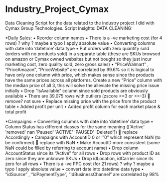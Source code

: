 # Industry_Project_Cymax
Data Cleaning Script for the data related to the industry project I did with Cymax Group Technologies. 
Script Insights:
DATA CLEANING:

*Daily Sales:
•	Reorder column names
•	There is a -ve marketing cost (for 4 rows) ? why ? maybe a typo ! apply absolute value
•	Converting columns with date into ‘datetime’ data type
•	Put orders with zero quantity sold (orders with no products sold) in a separate table (these are SKUs browsed on amazon or Cymax owned websites but not bought so they just incur marketing cost, zero quality sold, zero gross sales)
•	 “PriceWalmart” , “PriceAmazon”, “PriceWebsite” are correlated by 99.6% so it is logical to have only one column with price, which makes sense since the products have the same prices across all platforms. Create a new “Price” column with the median price of all 3, this will solve the alleviate the missing price issue initially
•	Drop “IsAvailable” column since sold products are obviously available 
•	There are 39,075 rows with outliers (zscore >=3 or <=-3)  remove? not sure 
•	Replace missing price with the price from the product table
•	Added profit per unit 
•	Added profit column for each market place & total profit


*Campaigns:
•	Converting columns with date into ‘datetime’ data type
•	Column Status has different classes for the same meaning (['Active' 'removed' nan 'Paused' 'ACTIVE' 'PAUSED' 'Deleted'])  replace Accordingly
•	Campaigns with AccountID 0 or ‘”0” which represent NaN (to be confirmed)  replace with NaN
•	Make AccoutID more consistent (some NaN could be filled by referring to account 
name)
•	Drop column AccountStatus since its “Active” for all rows
•	Drop rows with product ID as zero since they are unknown SKUs
•	Drop idLocation, idCarrier since its zero for all rows
•	There is a -ve PPC cost (for 21 rows) ? why ? maybe a typo ! apply absolute value
•	convert date into datetime data type
•	“idSource” , “idPaymentType”, “IdBusinessChannel” are correlated by 98%

